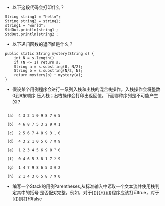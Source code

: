 ##

- 以下这段代码会打印什么？

````
String string1 = "hello";
String string2 = string1;
string1 = "world";
StdOut.println(string1);
StdOut.println(string2);
````

- 以下递归函数的返回值是什么？

````
public static String mystery(String s) {
    int N = s.length();
    if (N <= 1) return s;
    String a = s.substring(0, N/2);
    String b = s.substring(N/2, N);
    return mystery(b) + mystery(a);
}
````

- 假设某个用例程序会进行一系列入栈和出栈的混合栈操作。入栈操作会将整数0到9按顺序
压入栈；出栈操作会打印出返回值。下面哪种序列是不可能产生的？
````

 (a)  4 3 2 1 0 9 8 7 6 5
 
 (b)  4 6 8 7 5 3 2 9 0 1
 
 (c)  2 5 6 7 4 8 9 3 1 0
 
 (d)  4 3 2 1 0 5 6 7 8 9
 
 (e)  1 2 3 4 5 6 9 8 7 0
 
 (f)  0 4 6 5 3 8 1 7 2 9
 
 (g)  1 4 7 9 8 6 5 3 0 2
 
 (h)  2 1 4 3 6 5 8 7 9 0
 ````
 
 - 编写一个Stack的用例Parentheses,从标准输入中读取一个文本流并使用栈判定其中的括号
 是否配对完整。例如，对于[()]{}{[()()]()}程序应该打印true，对于[(])则打印false